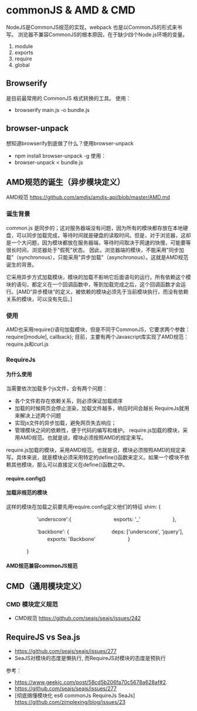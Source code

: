 # commonJS & AMD & CMD
NodeJS是CommonJS规范的实现，webpack 也是以CommonJS的形式来书写。
浏览器不兼容CommonJS的根本原因，在于缺少四个Node.js环境的变量。
1. module
2. exports
3. require
4. global

## Browserify
是目前最常用的 CommonJS 格式转换的工具。
使用：
- browserify main.js -o bundle.js
## browser-unpack
想知道browserify到底做了什么？使用browser-unpack
- npm install browser-unpack -g
使用：
- browser-unpack <  bundle.js

## AMD规范的诞生（异步模块定义）
AMD规范 https://github.com/amdjs/amdjs-api/blob/master/AMD.md
### 诞生背景
common.js 是同步的；这对服务器端没有问题，因为所有的模块都存放在本地硬盘，可以同步加载完成，等待时间就是硬盘的读取时间。但是，对于浏览器，这却是一个大问题，因为模块都放在服务器端，等待时间取决于网速的快慢，可能要等很长时间，浏览器处于"假死"状态。
因此，浏览器端的模块，不能采用"同步加载"（synchronous），只能采用"异步加载"（asynchronous）。这就是AMD规范诞生的背景。

它采用异步方式加载模块，模块的加载不影响它后面语句的运行。所有依赖这个模块的语句，都定义在一个回调函数中，等到加载完成之后，这个回调函数才会运行。[AMD“异步模块”的定义，被依赖的模块必须先于当前模块执行，而没有依赖关系的模块，可以没有先后。]
### 使用
AMD也采用require()语句加载模块，但是不同于CommonJS，它要求两个参数：
require([module], callback);
目前，主要有两个Javascript库实现了AMD规范：require.js和curl.js
### RequireJs
#### 为什么使用
当需要依次加载多个js文件，会有两个问题：
- 各个文件若存在依赖关系，则必须保证加载顺序
- 加载的时候网页会停止渲染，加载文件越多，响应时间会越长
RequireJs就用来解决上述两个问题
- 实现js文件的异步加载，避免网页失去响应；
- 管理模块之间的依赖性，便于代码的编写和维护。
require.js加载的模块，采用AMD规范。也就是说，模块必须按照AMD的规定来写。

require.js加载的模块，采用AMD规范。也就是说，模块必须按照AMD的规定来写。具体来说，就是模块必须采用特定的define()函数来定义。如果一个模块不依赖其他模块，那么可以直接定义在define()函数之中。
#### require.config()
#### 加载非规范的模块
这样的模块在加载之前要先用require.config定义他们的特征
shim: {

　　　　　　'underscore':{
　　　　　　　　exports: '_'
　　　　　　},

　　　　　　'backbone': {
　　　　　　　　deps: ['underscore', 'jquery'],
　　　　　　　　exports: 'Backbone'
　　　　　　}

　　　　}
#### AMD规范兼容commonJS规范

## CMD（通用模块定义）
### CMD 模块定义规范
- CMD规范 https://github.com/seajs/seajs/issues/242

## RequireJS vs Sea.js
- https://github.com/seajs/seajs/issues/277
- SeaJS对模块的态度是懒执行, 而RequireJS对模块的态度是预执行

参考：
- https://www.geekjc.com/post/58cd5b206fa70c5678a628af#2.
- https://github.com/seajs/seajs/issues/277
- [彻底搞懂模块化 es6 commonJs RequireJs SeaJs] https://github.com/zimplexing/blog/issues/23
